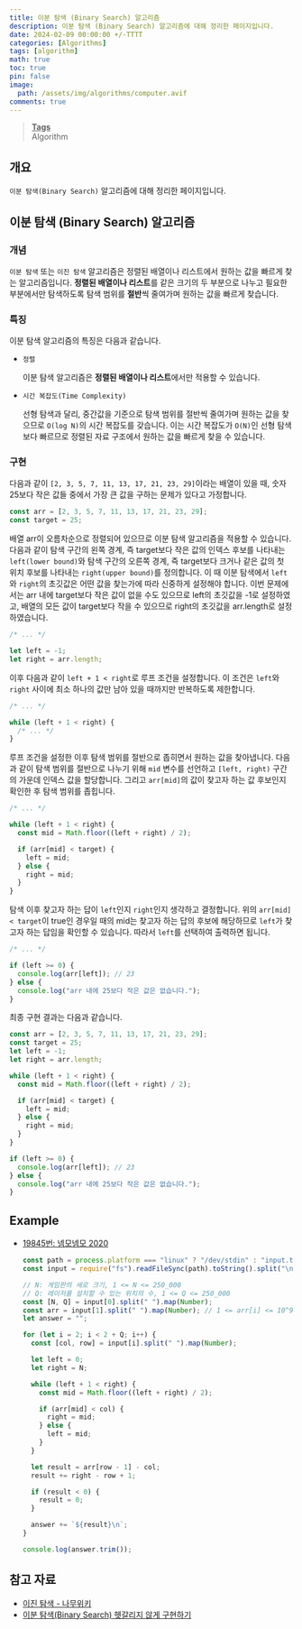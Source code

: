 ```yaml
---
title: 이분 탐색 (Binary Search) 알고리즘
description: 이분 탐색 (Binary Search) 알고리즘에 대해 정리한 페이지입니다.
date: 2024-02-09 00:00:00 +/-TTTT
categories: [Algorithms]
tags: [algorithm]
math: true
toc: true
pin: false
image:
  path: /assets/img/algorithms/computer.avif
comments: true
---
```


<blockquote class="prompt-info"><p><strong><u>Tags</u></strong><br/>
Algorithm</p></blockquote>

## 개요

`이분 탐색(Binary Search)` 알고리즘에 대해 정리한 페이지입니다.

## 이분 탐색 (Binary Search) 알고리즘

### 개념

`이분 탐색` 또는 `이진 탐색` 알고리즘은 정렬된 배열이나 리스트에서 원하는 값을 빠르게 찾는 알고리즘입니다. <b>정렬된 배열이나 리스트</b>를 같은 크기의 두 부분으로 나누고 필요한 부분에서만 탐색하도록 탐색 범위를 <b>절반</b>씩 줄여가며 원하는 값을 빠르게 찾습니다.

### 특징

이분 탐색 알고리즘의 특징은 다음과 같습니다.

- `정렬`

  이분 탐색 알고리즘은 <b>정렬된 배열이나 리스트</b>에서만 적용할 수 있습니다.

- `시간 복잡도(Time Complexity)`

  선형 탐색과 달리, 중간값을 기준으로 탐색 범위를 절반씩 줄여가며 원하는 값을 찾으므로 `O(log N)`의 시간 복잡도를 갖습니다. 이는 시간 복잡도가 `O(N)`인 선형 탐색보다 빠르므로 정렬된 자료 구조에서 원하는 값을 빠르게 찾을 수 있습니다.

### 구현

다음과 같이 `[2, 3, 5, 7, 11, 13, 17, 21, 23, 29]`이라는 배열이 있을 때, 숫자 25보다 작은 값들 중에서 가장 큰 값을 구하는 문제가 있다고 가정합니다.

```javascript
const arr = [2, 3, 5, 7, 11, 13, 17, 21, 23, 29];
const target = 25;
```

배열 arr이 오름차순으로 정렬되어 있으므로 이분 탐색 알고리즘을 적용할 수 있습니다. 다음과 같이 탐색 구간의 왼쪽 경계, 즉 target보다 작은 값의 인덱스 후보를 나타내는 `left(lower bound)`와 탐색 구간의 오른쪽 경계, 즉 target보다 크거나 같은 값의 첫 위치 후보를 나타내는 `right(upper bound)`를 정의합니다. 이 때 이분 탐색에서 `left`와 `right`의 초깃값은 어떤 값을 찾는가에 따라 신중하게 설정해야 합니다. 이번 문제에서는 arr 내에 target보다 작은 값이 없을 수도 있으므로 left의 초깃값을 -1로 설정하였고, 배열의 모든 값이 target보다 작을 수 있으므로 right의 초깃값을 arr.length로 설정하였습니다.

```javascript
/* ... */

let left = -1;
let right = arr.length;
```

이후 다음과 같이 `left + 1 < right`로 루프 조건을 설정합니다. 이 조건은 `left`와 `right` 사이에 최소 하나의 값만 남아 있을 때까지만 반복하도록 제한합니다.

```javascript
/* ... */

while (left + 1 < right) {
  /* ... */
}
```

루프 조건을 설정한 이후 탐색 범위를 절반으로 좁히면서 원하는 값을 찾아냅니다. 다음과 같이 탐색 범위를 절반으로 나누기 위해 `mid` 변수를 선언하고 `[left, right)` 구간의 가운데 인덱스 값을 할당합니다. 그리고 `arr[mid]`의 값이 찾고자 하는 값 후보인지 확인한 후 탐색 범위를 좁힙니다.

```javascript
/* ... */

while (left + 1 < right) {
  const mid = Math.floor((left + right) / 2);

  if (arr[mid] < target) {
    left = mid;
  } else {
    right = mid;
  }
}
```

탐색 이후 찾고자 하는 답이 `left`인지 `right`인지 생각하고 결정합니다. 위의 `arr[mid] < target`이 true인 경우일 때의 mid는 찾고자 하는 답의 후보에 해당하므로 `left`가 찾고자 하는 답임을 확인할 수 있습니다. 따라서 `left`를 선택하여 출력하면 됩니다.

```javascript
/* ... */

if (left >= 0) {
  console.log(arr[left]); // 23
} else {
  console.log("arr 내에 25보다 작은 값은 없습니다.");
}
```

최종 구현 결과는 다음과 같습니다.

```javascript
const arr = [2, 3, 5, 7, 11, 13, 17, 21, 23, 29];
const target = 25;
let left = -1;
let right = arr.length;

while (left + 1 < right) {
  const mid = Math.floor((left + right) / 2);

  if (arr[mid] < target) {
    left = mid;
  } else {
    right = mid;
  }
}

if (left >= 0) {
  console.log(arr[left]); // 23
} else {
  console.log("arr 내에 25보다 작은 값은 없습니다.");
}
```

## Example

- <a href="https://www.acmicpc.net/problem/19845" target="_blank">19845번: 넴모넴모 2020</a>

  ```javascript
  const path = process.platform === "linux" ? "/dev/stdin" : "input.txt";
  const input = require("fs").readFileSync(path).toString().split("\n");

  // N: 게임판의 세로 크기, 1 <= N <= 250_000
  // Q: 레이저를 설치할 수 있는 위치의 수, 1 <= Q <= 250_000
  const [N, Q] = input[0].split(" ").map(Number);
  const arr = input[1].split(" ").map(Number); // 1 <= arr[i] <= 10^9
  let answer = "";

  for (let i = 2; i < 2 + Q; i++) {
    const [col, row] = input[i].split(" ").map(Number);

    let left = 0;
    let right = N;

    while (left + 1 < right) {
      const mid = Math.floor((left + right) / 2);

      if (arr[mid] < col) {
        right = mid;
      } else {
        left = mid;
      }
    }

    let result = arr[row - 1] - col;
    result += right - row + 1;

    if (result < 0) {
      result = 0;
    }

    answer += `${result}\n`;
  }

  console.log(answer.trim());
  ```

## 참고 자료

- <a href="https://namu.wiki/w/이진%20탐색?from=이분%20탐색" target="_blank">이진 탐색 - 나무위키</a>
- <a href="https://www.acmicpc.net/blog/view/109" target="_blank">이분 탐색(Binary Search) 헷갈리지 않게 구현하기</a>
